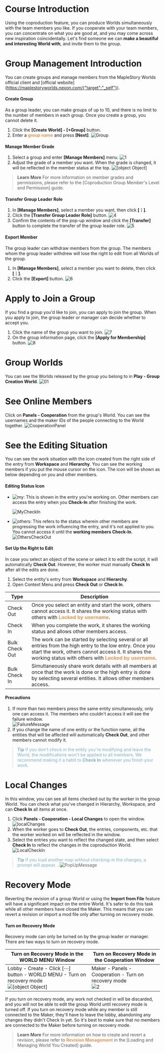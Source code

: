# Course Introduction
Using the coproduction feature, you can produce Worlds simultaneously with the team members you like. If you cooperate with your team members, you can concentrate on what you are good at, and you may come across new inspiration coincidentally. Let's find someone we can **make a beautiful and interesting World with**, and invite them to the group.

# Group Management Introduction
You can create groups and manage members from the MapleStory Worlds official client and [official website] (https://maplestoryworlds.nexon.com/{"target":"_self"}).

#### Create Group
As a group leader, you can make groups of up to 10, and there is no limit to the number of members in each group. Once you create a group, you cannot delete it.

1. Click the **[Create World] - [+Group]** button.
2. Enter a <span style="color: #dc9656">**group name**</span> and press **[Next]**.
![Group](https://mod-file.dn.nexoncdn.co.kr/bbs/167513379650406311e8f72c0493a86951a6e935da33a.png "Group")

#### Manage Member Grade
1. Select a group and enter **[Manage Members]** menu.
    ![1](https://mod-file.dn.nexoncdn.co.kr/bbs/1727174076420d57018417c0e4b4f93c2cfe292799716.png "1")
2. Adjust the grade of a member you want. When the grade is changed, it will be reflected in the member status at the top.
    ![[object Object]](https://mod-file.dn.nexoncdn.co.kr/bbs/17531767509424ea689a4dd0c4ae9843932825a33b5c3.png "3")

> <span style="color: #585858">**Learn More**
> For more information on member grades and permissions, please refer to the [Coproduction Group Member's Level and Permission] guide.</span>

#### Transfer Group Leader Role
1. In **[Manage Members]**, select a member you want, then click **[⋮]**.
2. Click the **[Transfer Group Leader Role]** button.
    ![4](https://mod-file.dn.nexoncdn.co.kr/bbs/172717609363590f8c533a23441f6977fe8215ff09eb3.png "4")
3. Confirm the contents of the pop-up window and click the **[Transfer]** button to complete the transfer of the group leader role.
    ![5](https://mod-file.dn.nexoncdn.co.kr/bbs/1727175648637ad9c1a0ff3b34f5eb9a177016b245b3d.png "5")

#### Export Member
The group leader can withdraw members from the group. The members whom the group leader withdrew will lose the right to edit from all Worlds of the group.
1. In **[Manage Members]**, select a member you want to delete, then click **[⋮]**.
2. Click the **[Export]** button.
![6](https://mod-file.dn.nexoncdn.co.kr/bbs/17271761900545ff4e27da12e494fb76a57641ae15a19.png "6")

# Apply to Join a Group
If you find a group you'd like to join, you can apply to join the group. When you apply to join, the group leader or manager can decide whether to accept you.
1. Click the name of the group you want to join.
    ![7](https://mod-file.dn.nexoncdn.co.kr/bbs/1727177359609639ecf225b55453d81b2fa435b4952c3.png "7")
2. On the group information page, click the **[Apply for Membership]** button.
    ![8](https://mod-file.dn.nexoncdn.co.kr/bbs/17271773971956e90e83b7e2046bcb486cac9f2820e77.png "8")

# Group Worlds
You can see the Worlds released by the group you belong to in **Play - Group Creation World**.
![01](https://mod-file.dn.nexoncdn.co.kr/bbs/1657243801514b9c779d467544b7baf3b32c1dbd21d37.png{"width":"700px"} "01")

# See Online Members
Click on **Panels - Cooperation** from the group's World.
You can see the usernames and the maker IDs of the people connecting to the World together.
![CooperationPanel](https://mod-file.dn.nexoncdn.co.kr/bbs/1656652152957d88e3a917e4a44b984a825324ca881f1.png "CooperationPanel")

# See the Editing Situation
You can see the work situation with the icon created from the right side of the entry from **Workspace** and **Hierarchy**.
You can see the working members if you put the mouse cursor on the icon. The icon will be shown as below depending on you and other members.
#### Editing Status Icon
* ![my](https://mod-file.dn.nexoncdn.co.kr/storage/icons/Cooperation/icon_checkout_my.png): This is shown in the entry you're working on. Other members can access the entry when you **Check-In** after finishing the work.
    
    ![MyCheckIn](https://mod-file.dn.nexoncdn.co.kr/bbs/165951264937121b4736a686643cdb826e73f0ee16ad7.png "MyCheckIn")

* ![others](https://mod-file.dn.nexoncdn.co.kr/storage/icons/Cooperation/icon_checkout_others.png): This refers to the status wherein other members are progressing the work influencing the entry, and it's not applied to you. You cannot access it until the **working members Check-In**.
    ![OthersCheckOut](https://mod-file.dn.nexoncdn.co.kr/bbs/16595126827450aa46fce85ec4a80a07b1c04ae7471d3.png "OthersCheckOut")

#### Set Up the Right to Edit
In case you select an object of the scene or select it to edit the script, it will automatically **Check Out**.
However, the worker must manually **Check In** after all the edits are done.

1.  Select the entity's entry from **Workspace** and **Hierarchy**. 
2. Open Context Menu and press **Check Out** or **Check In**.
 
| Type | Description |
| --- | --- |
| Check Out | Once you select an entity and start the work, others cannot access it. It shares the working status with others with <span style="color: #dc9656">**Locked by username**</span>. |
| Check In | When you complete the work, it shares the working status and allows other members access. |
| Bulk Check Out | The work can be started by selecting several or all entries from the high entry to the low entry. Once you start the work, others cannot access it. It shares the working status with others with <span style="color: #dc9656">**Locked by username**</span>. |
| Bulk Check In | Simultaneously share work details with all members at once that the work is done or the high entry is done by selecting several entities. It allows other members access. |

#### Precautions
1. If more than two members press the same entity simultaneously, only one can access it. The members who couldn't access it will see the failure window.<br>
![FailureMessage](https://mod-file.dn.nexoncdn.co.kr/bbs/172913165188960af9f9550d64232bd99feec9de6632e.png "FailureMessage")
2. If you change the name of one entity or the function name, all the entities that will be affected will automatically **Check Out**, and other members cannot modify it.

> <span style="color: #7cafc2">**Tip**
> If you don't check in the entity you're modifying and leave the World, the modifications won't be applied to all members.
> We recommend making it a habit to **Check In** whenever you finish your work. </span>

# Local Changes
In this window, you can see all items checked out by the worker in the group World. You can check what you've changed in Hierarchy, Workspace, and can **Check In** all items at once.
1. Click **Panels - Cooperation - Local Changes** to open the window.
![localChanges](https://mod-file.dn.nexoncdn.co.kr/bbs/170590776515736a73b5b5bad493086a242f33a677bb5.png "localChanges")
2. When the worker goes to **Check Out**, the entries, components, etc. that the worker worked on will be reflected in the window.
3. Select the entries you want to reflect the changed state, and then select **Check In** to reflect the changes in the coproduction World.
![LocalCheckIn](https://mod-file.dn.nexoncdn.co.kr/bbs/1705907944580466f84660f7043cfa4aad482c7887ac3.png "LocalCheckIn")

> <span style="color: #7cafc2">**Tip**
> If you load another map without checking-in the changes, a prompt will appear. </span>.
> ![PopUpMessage](https://mod-file.dn.nexoncdn.co.kr/bbs/172912969483648123293d5d148be8cdde59942fbe611.png{"width":"320px"} "PopUpMessage")
 
# Recovery Mode
Reverting the revision of a group World or using the **Import from File** feature will have a significant impact on the entire World. It's safer to do this task while all other members have closed the Maker. This means that you can revert a revision or import a mod file only after turning on recovery mode.

#### Turn on Recovery Mode
Recovery mode can only be turned on by the group leader or manager.
There are two ways to turn on recovery mode.

| Turn on Recovery Mode in the WORLD MENU Window | Turn on Recovery Mode in the Cooperation Window |
| --- | --- |
| Lobby - Create - Click [⋯] button - WORLD MENU - Turn on recovery mode<br>![[object Object]](https://mod-file.dn.nexoncdn.co.kr/bbs/1727178369778127c20cb26c74be89225d49e37ce4922.png{"width":"640px"} "1") | Maker - Panels - Cooperation - Turn on recovery mode<br>![2](https://mod-file.dn.nexoncdn.co.kr/bbs/16891480873844fa6bec1cabb4523886225fe0ad53f7e.png) |

If you turn on recovery mode, any work not checked in will be discarded, and you will not be able to edit the group World until recovery mode is turned off. If you turn on recovery mode while any member is still connected to the Maker, they'll have to leave the lobby, abandoning any changes they didn't Check In yet. So it's best to make sure that no members are connected to the Maker before turning on recovery mode.

> <span style="color: #585858">**Learn More**
> For more information on how to create and revert a revision, please refer to <span style="color: #dc9656">**Revision Management**</span> in the [Loading and Managing World You Created] guide.</span>